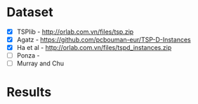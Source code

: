 # Dataset
- [X] TSPlib - http://orlab.com.vn/files/tsp.zip
- [X] Agatz - https://github.com/pcbouman-eur/TSP-D-Instances
- [X] Ha et al - http://orlab.com.vn/files/tspd_instances.zip
- [ ] Ponza - 
- [ ] Murray and Chu 

# Results
